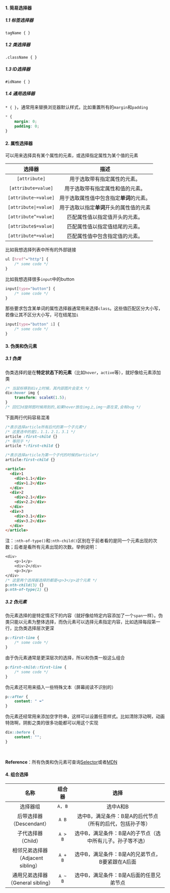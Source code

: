 #### 1. 简易选择器

##### 1.1 标签选择器

`tagName { }`

##### 1.2 类选择器

`.className { }`

##### 1.3 ID选择器

`#idName { }`

##### 1.4 通用选择器

`* { }`，通常用来替换浏览器默认样式，比如重置所有的`margin`和`padding`

```css
* {
    margin: 0;
    padding: 0;
}
```

#### 2. 属性选择器

可以用来选择具有某个属性的元素，或选择指定属性为某个值的元素

|        选择器         |                   描述                   |
| :-------------------: | :--------------------------------------: |
|     `[attribute]`     |       用于选取带有指定属性的元素。       |
|  `[attribute=value]`  |     用于选取带有指定属性和值的元素。     |
| `[attribute~=value]`  | 用于选取属性值中包含指定**单词**的元素。 |
| `[attribute\|=value]` | 用于选取以指定**单词**开头的属性值的元素 |
| `[attribute^=value]`  |      匹配属性值以指定值开头的元素。      |
| `[attribute$=value]`  |      匹配属性值以指定值结尾的元素。      |
| `[attribute*=value]`  |      匹配属性值中包含指定值的元素。      |

比如我想选择列表中所有的外部链接

```css
ul [href^="http"] {
    /* some code */
}
```

比如我想选择很多`input`中的button

```css
input[type="button"] {
    /* some code */
}
```

那些要求包含某单词的属性选择器通常用来选择`class`。这些值匹配区分大小写，若像让其不区分大小写，可在结尾加`i`

```css
input[type="button" i] {
    /* some code */
}
```

#### 3. 伪类和伪元素

##### 3.1 伪类

伪类选择的是在**特定状态下的元素**（比如`hover`，`active`等），就好像给元素添加类

```css
/* 当鼠标移到div上时候，其内部图片会变大 */
div:hover img {
	transform: scaleX(1.5);
}
/* 回忆3d旋转图时候用到的,如果hover放在img上,img一直在变,会有bug */
```

下面两行代码容易混淆

```css
/*表示选择article所有后代的第一个子元素*/
/* 这里选中的是1，1.1，2.1，3.1 */
article :first-child {}
/* 等同于 */
article *:first-child {}

/*表示选择article为第一个子代的时候的article*/
article:first-child {}
```

```html
<article>
  <div>1
    <div>1.1</div>
    <div>1.2</div>
  </div>
  <div>2
    <div>2.1</div>
    <div>2.2</div>
  </div>
  <div>3
    <div>3.1</div>
    <div>3.2</div>
  </div>
</article>
```

注：`:nth-of-type()`和`:nth-child()`区别在于前者看的是同一个元素出现的次数；后者是看所有元素出现的次数。举例说明：

```css
<div>
	<p>1</p>
	<div>2</div>
	<p>3</p>
</div>
/* 这里两个选择器选择的都是<p>3</p>这个元素 */
p:nth-child(3) {}
p:nth-of-type(2) {}
```



##### 3.2 伪元素

伪元素选择的是特定情况下的内容（就好像给特定内容添加了一个`span`一样）。伪类只能以元素为整体选择，而伪元素可以选择元素指定内容，比如选择每段第一行，比伪类选择层次更深

```css
p::first-line {
	/* some code */
}
```

由于伪元素通常是更深层次的选择，所以和伪类一般这么组合

```css
p:first-child::first-line {
	/* some code */
}
```

伪元素还可用来插入一些特殊文本（屏幕阅读不识别的）

```css
p::after {
    content: " ➥"
}
```

伪元素还经常用来添加空字符串，这样可以设置任意样式。比如清除浮动啊，动画特效啊，阴影之类的很多功能都可以用这个实现

```css
div::before {
	content: "";
}
```

<br>

**Reference**：所有伪类和伪元素可查询[Selector](https://devdocs.io/css-selectors/)或者[MDN](https://developer.mozilla.org/en-US/docs/Learn/CSS/Building_blocks/Selectors/Pseudo-classes_and_pseudo-elements)

#### 4. 组合选择

|                   名称                   | 组合器  |                           选择                            |
| :--------------------------------------: | :-----: | :-------------------------------------------------------: |
|                 选择器组                 | `A, B`  |                         选中A和B                          |
|      后带选择器<br />（Descendant）      |  `A B`  | 选中B，满足条件：B是A的后代节点（所有的后代，包括孙子等） |
|        子代选择器<br />（Child）         | `A > B` | 选中B，满足条件：B是A的子节点（选中所有儿子。孙子等不选） |
| 相邻兄弟选择器<br />（Adjacent sibling） | `A + B` |      选中B，满足条件：B是A的兄弟节点，B要紧跟在A后面      |
| 通用兄弟选择器<br />（General sibling）  | `A ~ B` |          选中B，满足条件：B是A后面的任意兄弟节点          |

